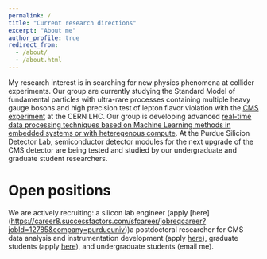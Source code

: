 ```yaml
---
permalink: /
title: "Current research directions"
excerpt: "About me"
author_profile: true
redirect_from: 
  - /about/
  - /about.html
---
```

My research interest is in searching for new physics phenomena at collider experiments. Our group are currently studying the Standard Model of fundamental particles with ultra-rare processes containing multiple heavy gauge bosons and high precision test of lepton flavor violation with the [CMS experiment](https://home.cern/science/experiments/cms) at the CERN LHC. Our group is developing advanced [real-time data processing techniques based on Machine Learning methods in embedded systems or with heteregenous compute](https://fastmachinelearning.org/index.html). At the Purdue Silicion Detector Lab, semiconductor detector modules for the next upgrade of the CMS detector are being tested and studied by our undergraduate and graduate student researchers.

Open positions
======
We are actively recruiting: a silicon lab engineer (apply [here] (https://career8.successfactors.com/sfcareer/jobreqcareer?jobId=12785&company=purdueuniv))a postdoctoral researcher for CMS data analysis and instrumentation development (apply [here](https://inspirehep.net/jobs/1796307)), graduate students (apply [here](https://www.physics.purdue.edu/academic-programs/future_students/admissions.html)), and undergraduate students (email me).

